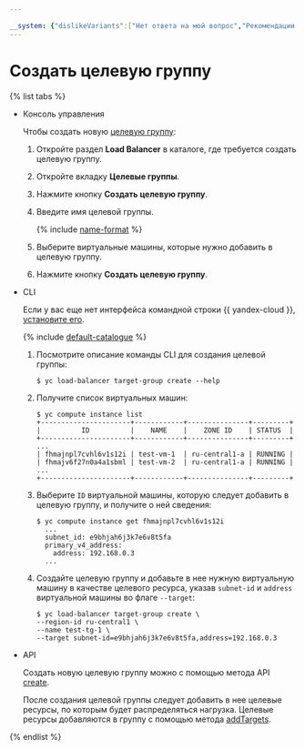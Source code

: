 ```yaml
---

__system: {"dislikeVariants":["Нет ответа на мой вопрос","Рекомендации не помогли","Содержание не соответсвует заголовку","Другое"]}
---
```

# Создать целевую группу

{% list tabs %}

- Консоль управления
  
  Чтобы создать новую [целевую группу](../concepts/target-resources.md):
  
  1. Откройте раздел **Load Balancer** в каталоге, где требуется создать целевую группу.
  1. Откройте вкладку **Целевые группы**.
  1. Нажмите кнопку **Создать целевую группу**.
  1. Введите имя целевой группы.
  
      {% include [name-format](../../_includes/name-format.md) %}
  
  1. Выберите виртуальные машины, которые нужно добавить в целевую группу.
  1. Нажмите кнопку **Создать целевую группу**.
  
- CLI
  
  Если у вас еще нет интерфейса командной строки {{ yandex-cloud }}, [установите его](https://cloud.yandex.ru/docs/cli/quickstart#install).
  
  {% include [default-catalogue](../../_includes/default-catalogue.md) %}
  
  1. Посмотрите описание команды CLI для создания целевой группы:
  
     ```
     $ yc load-balancer target-group create --help
     ```
  
  1. Получите список виртуальных машин:
  
     ```
     $ yc compute instance list
     +----------------------+------------+---------------+---------+
     |          ID          |    NAME    |    ZONE ID    | STATUS  |
     +----------------------+------------+---------------+---------+
     ...
     | fhmajnpl7cvhl6v1s12i | test-vm-1  | ru-central1-a | RUNNING |
     | fhmajv6f27n0a4a1sbml | test-vm-2  | ru-central1-a | RUNNING |
     ...
     +----------------------+------------+---------------+---------+
     ```
  
  1. Выберите `ID` виртуальной машины, которую следует добавить в целевую группу, и получите о ней сведения:
  
     ```
     $ yc compute instance get fhmajnpl7cvhl6v1s12i
       ...
       subnet_id: e9bhjah6j3k7e6v8t5fa
       primary_v4_address:
         address: 192.168.0.3
       ...
     ```
  
  1. Создайте целевую группу и добавьте в нее нужную виртуальную машину в качестве целевого ресурса, указав `subnet-id` и `address` виртуальной машины во флаге `--target`:
  
     ```
     $ yc load-balancer target-group create \
     --region-id ru-central1 \
     --name test-tg-1 \
     --target subnet-id=e9bhjah6j3k7e6v8t5fa,address=192.168.0.3
     ```
  
- API
  
  Создать новую целевую группу можно с помощью метода API [create](../api-ref/TargetGroup/create.md).
  
  После создания целевой группы следует добавить в нее целевые ресурсы, по которым будет распределяться нагрузка. Целевые ресурсы добавляются в группу с помощью метода [addTargets](../api-ref/TargetGroup/addTargets).
  
{% endlist %}